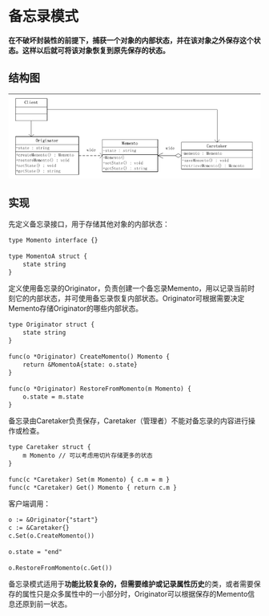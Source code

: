 # 备忘录模式

**在不破坏封装性的前提下，捕获一个对象的内部状态，并在该对象之外保存这个状态。这样以后就可将该对象恢复到原先保存的状态。**



## 结构图

![1585545211945](bei-wang-lu-mo-shi.assets/1585545211945.png)



## 实现

先定义备忘录接口，用于存储其他对象的内部状态：

```
type Momento interface {}

type MomentoA struct {
	state string
}
```

定义使用备忘录的Originator，负责创建一个备忘录Memento，用以记录当前时刻它的内部状态，并可使用备忘录恢复内部状态。Originator可根据需要决定Memento存储Originator的哪些内部状态。

```
type Originator struct {
	state string 
}

func(o *Originator) CreateMomento() Momento {
	return &MomentoA{state: o.state}
}

func(o *Originator) RestoreFromMomento(m Momento) {
	o.state = m.state
}
```

备忘录由Caretaker负责保存，Caretaker（管理者）不能对备忘录的内容进行操作或检查。

```
type Caretaker struct {
	m Momento // 可以考虑用切片存储更多的状态
}

func(c *Caretaker) Set(m Momento) { c.m = m }
func(c *Caretaker) Get() Momento { return c.m }
```

客户端调用：

```
o := &Originator{"start"}
c := &Caretaker{}
c.Set(o.CreateMomento())

o.state = "end"

o.RestoreFromMomento(c.Get())
```



备忘录模式适用于**功能比较复杂的，但需要维护或记录属性历史**的类，或者需要保存的属性只是众多属性中的一小部分时，Originator可以根据保存的Memento信息还原到前一状态。

